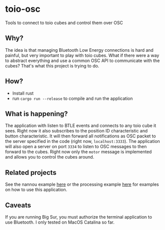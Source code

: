 # toio-osc
Tools to connect to toio cubes and control them over OSC

## Why?
The idea is that managing Bluetooth Low Energy connections is hard and painful, 
but very important to play with toio cubes. What if there were a way to abstract
everything and use a common OSC API to communicate with the cubes? That's what this
project is trying to do.

## How?

* Install rust
* run `cargo run --release` to compile and run the application

## What is happening?
The application with listen to BTLE events and connects to any toio cube it sees.
Right now it also subscribes to the position ID characteristic and button characteristic.
It will then forward all notifications as OSC packet to the server specified in the code
(right now, `localhost:3333`).
The application will also open a server on port `3334` to listen to OSC messages to then
forward to the cubes. Right now only the `motor` message is implemented and allows you 
to control the cubes around.

## Related projects
See the nannou example [here](https://github.com/MacTuitui/toio-nannou) or 
the processing example [here](https://github.com/MacTuitui/toio_processing) 
for examples on how to use this application.

## Caveats
If you are running Big Sur, you must authorize the terminal application to use 
Bluetooth. 
I only tested on MacOS Catalina so far.
